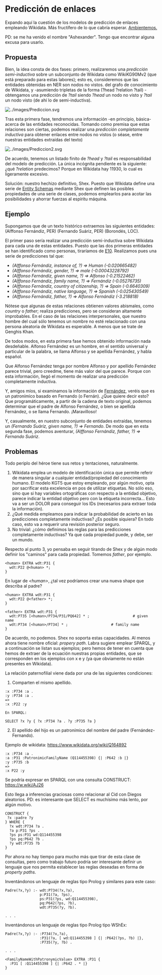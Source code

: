 # Predicción de enlaces

Expando aquí la cuestión de los modelos de predicción de enlaces empleando Wikidata. Más fructífero de lo que cabría esperar. [Ambientemos.](https://www.youtube.com/watch?v=3cKy5Qk0QMM)

PD: se me ha venido el nombre "Ashexander". Tengo que encontrar alguna excusa para usarlo.

## Propuesta

Bien, la idea consta de dos fases: primero, realizaremos una *predicción semi-inductiva* sobre un subconjunto de Wikidata como WikiKG90Mv2 (que está preparado para estas labores); esto es, consideremos que las entidades obtenidas en NER son nodos no vistos.
 del grafo de conocimiento de Wikidata, y -asumiendo tripletas de la forma (?head ?relation ?tail) - obtengamos una predicción de _?tail_ siendo _?head_ un nodo no visto y _?tail_ un nodo visto (de ahí lo de semi-inductiva).

 ![../images/Prediccion.svg](https://raw.githubusercontent.com/ExarcaFidalgo/crystarium/master/images/Prediccion.svg)

 Tras esta primera fase, tendremos una información -en principio, básica- acerca de las entidades reconocidas. Tomando como premisa que estas relaciones son ciertas, podemos realizar una *predicción completamente inductiva* para obtener enlaces entre nodos no vistos (o séase, entre nuestras entidades extraídas del texto)

 ![../images/Prediccion2.svg](https://raw.githubusercontent.com/ExarcaFidalgo/crystarium/master/images/Prediccion2.svg)

 De acuerdo, tenemos un listado finito de _?head_ y _?tail_ es responsabilidad del modelo de predicción. La única incógnita pendiente es la siguiente: ¿qué _?relation_ predecimos? Porque en Wikidata hay 11930, lo cual es ligeramente excesivo.

 Solución: nuestro hechizo definitivo, Shex. Puesto que Wikidata define una serie de [Entity Schemas](https://www.wikidata.org/wiki/Wikidata:Database_reports/EntitySchema_directory) mediante Shex que definen las posibles propiedades de una serie de clases,
 podemos emplearlos para acotar las posibilidades y ahorrar fuerzas al espíritu máquina.

 ## Ejemplo

 Supongamos que de un texto histórico extraemos las siguientes entidades: (Alffonso Fernándiz, PER) (Fernando Suáriz, PER) (Borondés, LOC).

 El primer paso sería realizar una predicción semi-inductiva sobre Wikidata para cada una de estas entidades. Puesto que las dos primeras entidades se han identificado como personas, tiraríamos de [E10](https://www.wikidata.org/wiki/EntitySchema:E10).
Realizamos pues una serie de predicciones tal que:
* _(Alffonso Fernándiz, instance of, ?) => Human (-0.020665482)_
* _(Alffonso Fernándiz, gender, ?) => male (-0.00043228792)_
* _(Alffonso Fernándiz, given name, ?) => Alfonso (-0.21522462)_
* _(Alffonso Fernándiz, family name, ?) => Fernándiz (-0.05276735)_
* _(Alffonso Fernándiz, country of citizenship, ?) => Spain (-0.6640309)_
* _(Alffonso Fernándiz, native language, ?) => Spanish (-0.025430549)_
* _(Alffonso Fernándiz, father, ?) => Alfonso Fernándiz (-3.218818)_

Nótese que algunas de estas relaciones obtienen valores abismales, como _country_ o _father_; realiza predicciones, pero se consideran altamente improbables. En el caso de las relaciones interpersonales, que nuestro hombre del cual sólo tenemos un nombre no esté relacionado con una persona aleatoria de Wikidata es esperable. A menos que se trate de Genghis Khan.

De todos modos, en esta primera fase hemos obtenido información nada desdeñable. Alfonso Fernández es un hombre, en el sentido universal y particular de la palabra, se llama Alfonso y se apellida Fernández, y habla español.

Que Alfonso Fernández tenga por nombre Alfonso y por apellido Fernández parece trivial, pero creedme, tiene más valor del que parece. Porque con esta información, llegó el momento de realizar una predicción completamente inductiva.

Y, amigos míos, si examinamos la información de [Fernández](https://www.wikidata.org/wiki/Q164892), veréis que es un patronímico basado en Fernando (o Fernán). ¿Que quiere decir esto? Que programáticamente, a partir de la cadena de texto original, podemos determinar que el padre de Alfonso Fernández, o bien se apellida Fernández, o se llama Fernando. ¡Maravilloso!

Y, casualmente, en nuestro subconjunto de entidades extraídas, tenemos un _(Fernando Suáriz, given name, ?) => Fernando_. De modo que en esta segunda fase, podemos aventurar, _(Alffonso Fernándiz, father, ?) => Fernando Suáriz_.

## Problemas

Todo periplo del héroe tiene sus retos y tentaciones, naturalmente. 

1. Wikidata emplea un modelo de identificación única que permite referir de manera singular a cualquier entidad/propiedad del conocimiento humano. El modelo KGT5 que estoy empleando, por algún motivo, opta por sacrificar esta excelencia en pos de utilizar etiquetas. No sólo eso, sino que si hay variables ortográficas con respecto a la entidad objetivo, parece indicar la entidad objetivo pero con la etiqueta incorrecta... Esto va a ser un DOLOR para conseguir los IDs (necesarios para extraer toda la información).
2. ¿Qué medida empleamos para indicar la probabilidad de acierto en las predicciones completamente inductivas? ¿Es posible siquiera? En todo caso, esto va a requerir una revisión posterior seguro.
3. No trivial: ¿cómo definimos las reglas para las predicciones completamente inductivas? Ya que cada propiedad puede, y debe, ser un mundo.

Respecto al punto 3, yo pensaba en seguir tirando de Shex y de algún modo definir los "caminos" para cada propiedad. Tomemos _father_, por ejemplo.
```
<human> EXTRA wdt:P31 {
  wdt:P22 @<human> *;
}
```

En lugar de _\<human\>_, ¿tal vez podríamos crear una nueva shape que describa al padre?

```
<human> EXTRA wdt:P31 {
  wdt:P22 @<father> *;
}

<father> EXTRA wdt:P31 {
  wdt:P735 [<human>/P734/P31/PQ642] * ;                    # given name
  wdt:P734 [<human>/P734] * ;                    # family name
}
```

De acuerdo, no podemos. Shex no soporta estas capacidades. Al menos ahora tiene nombre oficial: _propery path_. Labra sugiere emplear SPARQL, y a continuación se listan sus ejemplos; pero hemos de tener en cuenta que hemos de extraer de la ecuación nuestras propias entidades, que se corresponden en los ejemplos con x e y (ya que obviamente no están presentes en Wikidata).


La relación paternofilial viene dada por una de las siguientes condiciones:
1. Comparten el mismo apellido.

```
:x :P734 :a .
:y :P734 :a .
=>
:x :P22 :y 

En SPARQL: 

SELECT ?x ?y { ?x :P734 ?a . ?y :P735 ?a }

```

2. El apellido del hijo es un patronímico del nombre del padre (Fernández-Fernando).

Ejemplo de wikidata: https://www.wikidata.org/wiki/Q164892

```
:x :P734 :a .
:a :P31 :PatronimicFamilyName (Q114455398) {| :P642 :b |}
:y :P735 :b 
=> 
:x P22 :y
```

Se podría expresar en SPARQL con una consulta CONSTRUCT: 
https://w.wiki/AJ26

Esto llega a inferencias graciosas como relacionar al Cid con Diegos aleatorios.
PD: es interesante que SELECT es muchísimo más lento, por algún motivo.

```
CONSTRUCT {
 ?x :padre ?y 
} WHERE {
  ?x wdt:P734 ?a .
  ?a p:P31 ?ps .
  ?ps ps:P31 wd:Q114455398
  ?ps pq:P642 ?b .
  ?y wdt:P735 ?b 
}
```

Por ahora no hay tiempo para mucho más que tirar de esta clase de consultas, pero como trabajo futuro podría ser interesante definir un lenguaje que nos permita establecer las reglas deseadas en forma de _property paths_.

Inventándonos un lenguaje de reglas tipo Prolog y similares para este caso:

```
Padre(?x,?y) :- wdt:P734(?x,?a), 
                p:P31(?a, ?ps),
                ps:P31(?ps, wd:Q114455398),
                pq:P642(?ps, ?b),
                wdt:P735(?y, ?b).
                
. . .
```

Inventándonos un lenguaje de reglas tipo Prolog tipo WShEx:

```
Padre(?x,?y) :- :P734(?x,?a), 
                :P31(?a, [ wd:Q114455398 ] {| :P642(?ps, ?b) |},
                :P735(?y, ?b) .

. . .
             
<FamilyNameWithPatronymicValue> EXTRA :P31 {
  :P31 [ :Q114455398 ] {| :P642 . * |}
}
```
